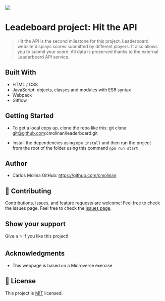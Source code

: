 ![](https://img.shields.io/badge/Microverse-blueviolet)

# Leadeboard project: Hit the API

> Hit the API is the second milestone for this project. 
Leaderboard website displays scores submitted by different players. It also allows you to submit your score. All data is preserved thanks to the external Leaderboard API service.

## Built With

- HTML / CSS 
- JavaScript: objects, classes and modules with ES6 syntax 
- Webpack
- Gitflow


## Getting Started

- To get a local copy up, clone the repo like this: 
   git clone git@github.com:cmolinan/leaderboard.git

- Install the dependencies using `npm install` and then run the project from the root of the folder using this command `npm run start`

## Author

- Carlos Molina
  GitHub: https://github.com/cmolinan
 
## 🤝 Contributing

Contributions, issues, and feature requests are welcome!
Feel free to check the issues page.
Feel free to check the [issues page](../../issues/).

## Show your support

Give a ⭐️ if you like this project!

## Acknowledgments 

- This webpage is based on a Microverse exercise

## 📝 License

This project is [MIT](./MIT.md) licensed.
